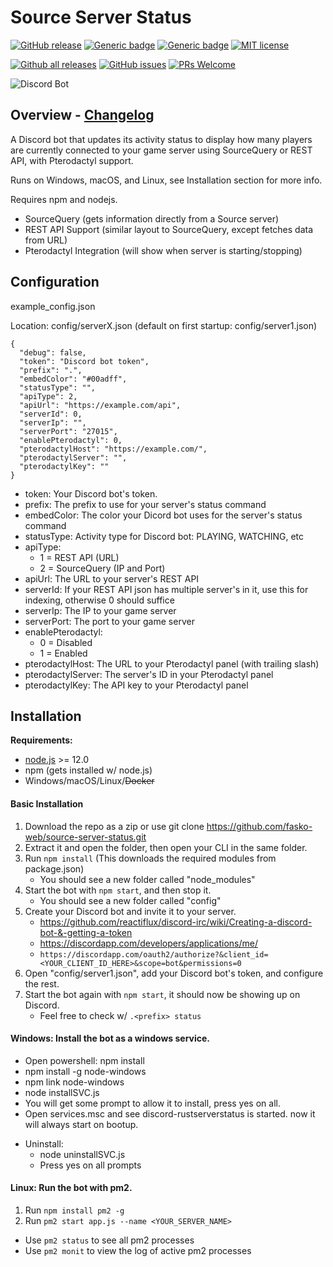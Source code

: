 # Source Server Status 

[![GitHub release](https://img.shields.io/github/release/fasko-web/source-server-status)](https://GitHub.com/fasko-web/source-server-status/releases/)
[![Generic badge](https://img.shields.io/badge/node-12.0-blue.svg)](https://nodejs.org/)
[![Generic badge](https://img.shields.io/badge/discord-js-blue.svg)](https://discord.js.org/)
[![MIT license](https://img.shields.io/badge/License-MIT-blue.svg)](https://lbesson.mit-license.org/)

[![Github all releases](https://img.shields.io/github/downloads/fasko-web/source-server-status/total)](https://github.com/fasko-web/source-server-status/releases/)
[![GitHub issues](https://img.shields.io/github/issues/fasko-web/source-server-status)](https://GitHub.com/fasko-web/source-server-status/issues/)
[![PRs Welcome](https://img.shields.io/badge/PRs-welcome-brightgreen.svg)](http://makeapullrequest.com)

![Discord Bot](https://i.imgur.com/aD90nQs.png)

## Overview - [Changelog](/changelog.md)

A Discord bot that updates its activity status to display how many players are currently connected to your game server using SourceQuery or REST API, with Pterodactyl support.

Runs on Windows, macOS, and Linux, see Installation section for more info.

Requires npm and nodejs.

- SourceQuery (gets information directly from a Source server)
- REST API Support (similar layout to SourceQuery, except fetches data from URL)
- Pterodactyl Integration (will show when server is starting/stopping)

## Configuration
example_config.json

Location: config/serverX.json (default on first startup: config/server1.json)
```
{
  "debug": false,
  "token": "Discord bot token",
  "prefix": ".",
  "embedColor": "#00adff",
  "statusType": "",
  "apiType": 2,
  "apiUrl": "https://example.com/api",
  "serverId": 0,
  "serverIp": "",
  "serverPort": "27015",
  "enablePterodactyl": 0,
  "pterodactylHost": "https://example.com/",
  "pterodactylServer": "",
  "pterodactylKey": ""
}
```
- token: Your Discord bot's token.
- prefix: The prefix to use for your server's status command
- embedColor: The color your Dicord bot uses for the server's status command
- statusType: Activity type for Discord bot: PLAYING, WATCHING, etc
- apiType:
  - 1 = REST API (URL)
  - 2 = SourceQuery (IP and Port)
- apiUrl: The URL to your server's REST API
- serverId: If your REST API json has multiple server's in it, use this for indexing, otherwise 0 should suffice
- serverIp: The IP to your game server
- serverPort: The port to your game server
- enablePterodactyl:
  - 0 = Disabled
  - 1 = Enabled
- pterodactylHost: The URL to your Pterodactyl panel (with trailing slash)
- pterodactylServer: The server's ID in your Pterodactyl panel
- pterodactylKey: The API key to your Pterodactyl panel

## Installation
**Requirements:**
- [node.js](https://nodejs.org/) >= 12.0
- npm (gets installed w/ node.js)
- Windows/macOS/Linux/~~Docker~~

#### Basic Installation
1. Download the repo as a zip or use git clone https://github.com/fasko-web/source-server-status.git
2. Extract it and open the folder, then open your CLI in the same folder.
3. Run `npm install` (This downloads the required modules from package.json)
	- You should see a new folder called "node_modules"
4. Start the bot with `npm start`, and then stop it.
	- You should see a new folder called "config"
5. Create your Discord bot and invite it to your server.
	- https://github.com/reactiflux/discord-irc/wiki/Creating-a-discord-bot-&-getting-a-token
	- https://discordapp.com/developers/applications/me/
	- `https://discordapp.com/oauth2/authorize?&client_id=<YOUR_CLIENT_ID_HERE>&scope=bot&permissions=0`
6. Open "config/server1.json", add your Discord bot\'s token, and configure the rest.
7. Start the bot again with `npm start`, it should now be showing up on Discord.
	- Feel free to check w/ `.<prefix> status`

#### Windows: Install the bot as a windows service.
  - Open powershell: npm install
  - npm install -g node-windows
  - npm link node-windows
  - node installSVC.js
  - You will get some prompt to allow it to install, press yes on all.
  - Open services.msc and see discord-rustserverstatus is started. now it will always start on bootup.

* Uninstall:
  - node uninstallSVC.js
  - Press yes on all prompts

#### Linux: Run the bot with pm2.
1. Run `npm install pm2 -g`
2. Run `pm2 start app.js --name <YOUR_SERVER_NAME>`
- Use `pm2 status` to see all pm2 processes
- Use `pm2 monit` to view the log of active pm2 processes
